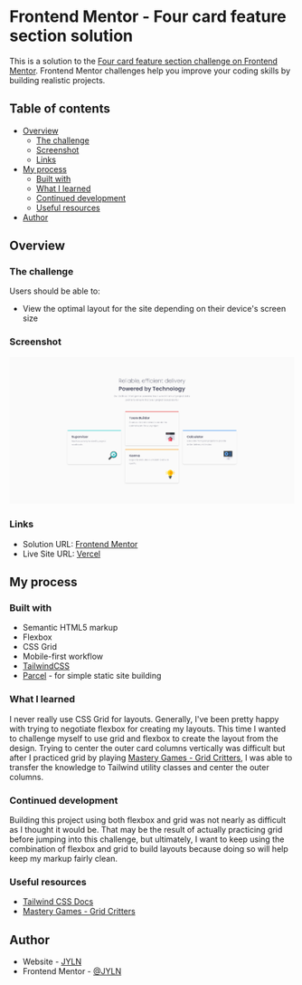 # Frontend Mentor - Four card feature section solution

This is a solution to the [Four card feature section challenge on Frontend Mentor](https://www.frontendmentor.io/challenges/four-card-feature-section-weK1eFYK). Frontend Mentor challenges help you improve your coding skills by building realistic projects.

## Table of contents

- [Overview](#overview)
  - [The challenge](#the-challenge)
  - [Screenshot](#screenshot)
  - [Links](#links)
- [My process](#my-process)
  - [Built with](#built-with)
  - [What I learned](#what-i-learned)
  - [Continued development](#continued-development)
  - [Useful resources](#useful-resources)
- [Author](#author)

## Overview

### The challenge

Users should be able to:

- View the optimal layout for the site depending on their device's screen size

### Screenshot

![](./screenshot.png)

### Links

- Solution URL: [Frontend Mentor](https://www.frontendmentor.io/solutions/four-card-feature-section-using-tailwindcss-c6n2agKkDq)
- Live Site URL: [Vercel](https://jyln-four-card-feature-challenge.vercel.app/)

## My process

### Built with

- Semantic HTML5 markup
- Flexbox
- CSS Grid
- Mobile-first workflow
- [TailwindCSS][tailwinddocs]
- [Parcel](https://parceljs.org/docs) - for simple static site building

### What I learned

I never really use CSS Grid for layouts. Generally, I've been pretty happy with trying to negotiate flexbox for creating my layouts. This time I wanted to challenge myself to use grid and flexbox to create the layout from the design. Trying to center the outer card columns vertically was difficult but after I practiced grid by playing [Mastery Games - Grid Critters][gridcritters], I was able to transfer the knowledge to Tailwind utility classes and center the outer columns.

### Continued development

Building this project using both flexbox and grid was not nearly as difficult as I thought it would be. That may be the result of actually practicing grid before jumping into this challenge, but ultimately, I want to keep using the combination of flexbox and grid to build layouts because doing so will help keep my markup fairly clean.

### Useful resources

- [Tailwind CSS Docs][tailwinddocs]
- [Mastery Games - Grid Critters][gridcritters]

## Author

- Website - [JYLN](https://jyln.dev)
- Frontend Mentor - [@JYLN](https://www.frontendmentor.io/profile/JYLN)

[tailwinddocs]: https://tailwindcss.com/docs
[gridcritters]: https://mastery.games/gridcritters/
